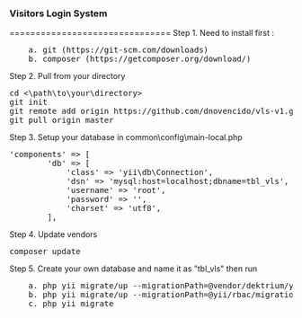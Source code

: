 <h3>Visitors Login System</h3>
===============================
Step 1. Need to install first :
<pre>
    a. git (https://git-scm.com/downloads)
    b. composer (https://getcomposer.org/download/)
</pre>
Step 2. Pull from your directory
<pre>
cd <\path\to\your\directory>
git init
git remote add origin https://github.com/dnovencido/vls-v1.git
git pull origin master
</pre>
Step 3. Setup your database in common\config\main-local.php
<pre>
'components' => [
        'db' => [
            'class' => 'yii\db\Connection',
            'dsn' => 'mysql:host=localhost;dbname=tbl_vls',
            'username' => 'root',
            'password' => '',
            'charset' => 'utf8',
        ],
</pre>
Step 4. Update vendors
<pre>
composer update
</pre>
Step 5. Create your own database and name it as "tbl_vls" then run
<pre>
    a. php yii migrate/up --migrationPath=@vendor/dektrium/yii2-user/migrations
    b. php yii migrate/up --migrationPath=@yii/rbac/migrations
    c. php yii migrate
    
</pre>
